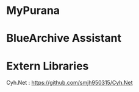 # MyPurana
# BlueArchive Assistant
# Extern Libraries
Cyh.Net : https://github.com/smjh950315/Cyh.Net  

